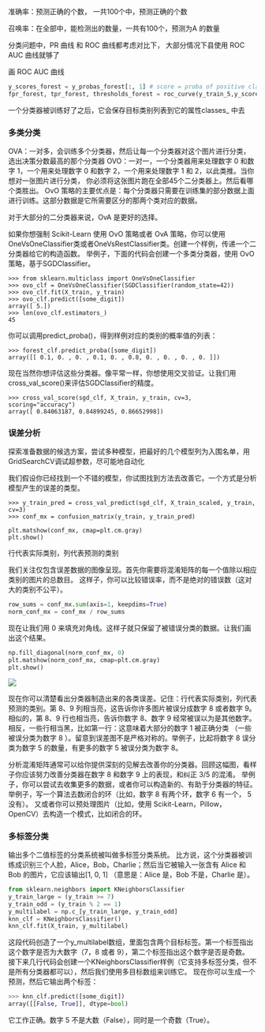 准确率：预测正确的个数， 一共100个中，预测正确的个数

召唤率：在全部中，能检测出的数量，一共有100个，预测为A 的数量

分类问题中，PR 曲线 和 ROC 曲线都考虑对比下， 大部分情况下县使用 ROC AUC 曲线就够了

画 ROC AUC 曲线
```python
y_scores_forest = y_probas_forest[:, 1] # score = proba of positive class
fpr_forest, tpr_forest, thresholds_forest = roc_curve(y_train_5,y_scores_forest)
```
一个分类器被训练好了之后，它会保存目标类别列表到它的属性classes_ 中去

### 多类分类
OVA：一对多，会训练多个分类器，然后让每一个分类器对这个图片进行分类，选出决策分数最高的那个分类器
OVO：一对一，一个分类器用来处理数字 0 和数字 1，一个用来处理数字 0 和数字 2，一个用来处理数字 1 和 2，以此类推。当你想对一张图片进行分类，
你必须将这张图片跑在全部45个二分类器上。然后看哪个类胜出。
OvO 策略的主要优点是：每个分类器只需要在训练集的部分数据上面进行训练。这部分数据是它所需要区分的那两个类对应的数据。

对于大部分的二分类器来说，OvA 是更好的选择。

如果你想强制 Scikit-Learn 使用 OvO 策略或者 OvA 策略，你可以使用OneVsOneClassifier类或者OneVsRestClassifier类。创建一个样例，传递一个二分类器给它的构造函数。
举例子，下面的代码会创建一个多类分类器，使用 OvO 策略，基于SGDClassifier。
```python3 
>>> from sklearn.multiclass import OneVsOneClassifier
>>> ovo_clf = OneVsOneClassifier(SGDClassifier(random_state=42))
>>> ovo_clf.fit(X_train, y_train)
>>> ovo_clf.predict([some_digit])
array([ 5.])
>>> len(ovo_clf.estimators_)
45
```

你可以调用predict_proba()，得到样例对应的类别的概率值的列表：
```python3
>>> forest_clf.predict_proba([some_digit])
array([[ 0.1, 0. , 0. , 0.1, 0. , 0.8, 0. , 0. , 0. , 0. ]])
```

现在当然你想评估这些分类器。像平常一样，你想使用交叉验证。让我们用cross_val_score()来评估SGDClassifier的精度。
```python3
>>> cross_val_score(sgd_clf, X_train, y_train, cv=3, scoring="accuracy")
array([ 0.84063187, 0.84899245, 0.86652998])
```

###  误差分析
探索准备数据的候选方案，尝试多种模型，把最好的几个模型列为入围名单，用GridSearchCV调试超参数，尽可能地自动化

我们假设你已经找到一个不错的模型，你试图找到方法去改善它。一个方式是分析模型产生的误差的类型。

```python3
>>> y_train_pred = cross_val_predict(sgd_clf, X_train_scaled, y_train, cv=3)
>>> conf_mx = confusion_matrix(y_train, y_train_pred)

plt.matshow(conf_mx, cmap=plt.cm.gray)
plt.show()
```
行代表实际类别，列代表预测的类别

我们关注仅包含误差数据的图像呈现。首先你需要将混淆矩阵的每一个值除以相应类别的图片的总数目。
这样子，你可以比较错误率，而不是绝对的错误数（这对大的类别不公平）。

```python
row_sums = conf_mx.sum(axis=1, keepdims=True)
norm_conf_mx = conf_mx / row_sums
```
现在让我们用 0 来填充对角线。这样子就只保留了被错误分类的数据。让我们画出这个结果。
```python
np.fill_diagonal(norm_conf_mx, 0)
plt.matshow(norm_conf_mx, cmap=plt.cm.gray)
plt.show()
```
![](https://github.com/Fun256/hands-on-ml-zh/blob/dev/images/chapter_3/chapter3.9.jpeg)

现在你可以清楚看出分类器制造出来的各类误差。记住：行代表实际类别，列代表预测的类别。第 8、9 列相当亮，这告诉你许多图片被误分成数字 8 或者数字 9。
相似的，第 8、9 行也相当亮，告诉你数字 8、数字 9 经常被误以为是其他数字。相反，一些行相当黑，比如第一行：这意味着大部分的数字 1 被正确分类
（一些被误分类为数字 8 ）。留意到误差图不是严格对称的。举例子，比起将数字 8 误分类为数字 5 的数量，有更多的数字 5 被误分类为数字 8。

分析混淆矩阵通常可以给你提供深刻的见解去改善你的分类器。回顾这幅图，看样子你应该努力改善分类器在数字 8 和数字 9 上的表现，和纠正 3/5 的混淆。
举例子，你可以尝试去收集更多的数据，或者你可以构造新的、有助于分类器的特征。举例子，写一个算法去数闭合的环（比如，数字 8 有两个环，数字 6 有一个， 5 没有）。
又或者你可以预处理图片（比如，使用 Scikit-Learn，Pillow， OpenCV）去构造一个模式，比如闭合的环。

### 多标签分类
输出多个二值标签的分类系统被叫做多标签分类系统。
比方说，这个分类器被训练成识别三个人脸，Alice，Bob，Charlie；然后当它被输入一张含有 Alice 和 Bob 的图片，它应该输出[1, 0, 1]
（意思是：Alice 是，Bob 不是，Charlie 是）。

```python
from sklearn.neighbors import KNeighborsClassifier
y_train_large = (y_train >= 7)
y_train_odd = (y_train % 2 == 1)
y_multilabel = np.c_[y_train_large, y_train_odd]
knn_clf = KNeighborsClassifier()
knn_clf.fit(X_train, y_multilabel)
```
这段代码创造了一个y_multilabel数组，里面包含两个目标标签。第一个标签指出这个数字是否为大数字（7，8 或者 9），第二个标签指出这个数字是否是奇数。
接下来几行代码会创建一个KNeighborsClassifier样例（它支持多标签分类，但不是所有分类器都可以），然后我们使用多目标数组来训练它。
现在你可以生成一个预测，然后它输出两个标签：
```python
>>> knn_clf.predict([some_digit])
array([[False, True]], dtype=bool)
```
它工作正确。数字 5 不是大数（False），同时是一个奇数（True）。









